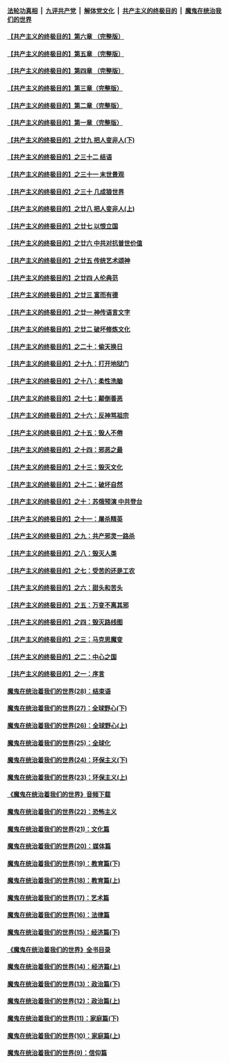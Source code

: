 

####  [法轮功真相](../../../../basic/blob/master/README.md?t=06140431) &nbsp;|&nbsp; [九评共产党](../../../../9ping.md/blob/master/README.md?t=06140431) &nbsp;|&nbsp; [解体党文化](../../../../jtdwh.md/blob/master/README.md?t=06140431)  &nbsp;|&nbsp; [共产主义的终极目的](../../../../gczydzjmd.md/blob/master/README.md?t=06140431) &nbsp;|&nbsp; [魔鬼在统治我们的世界](../../../../mgztzwmdsj.md/blob/master/README.md?t=06140431) 

#### [【共产主义的终极目的】第六章 （完整版）](../pages/nsc422/n11428913.md?t=06140431) 

#### [【共产主义的终极目的】第五章 （完整版）](../pages/nsc422/n11428912.md?t=06140431) 

#### [【共产主义的终极目的】第四章 （完整版）](../pages/nsc422/n11428907.md?t=06140431) 

#### [【共产主义的终极目的】第三章（完整版）](../pages/nsc422/n11428848.md?t=06140431) 

#### [【共产主义的终极目的】第二章（完整版）](../pages/nsc422/n11428831.md?t=06140431) 

#### [【共产主义的终极目的】第一章（完整版）](../pages/nsc422/n11417651.md?t=06140431) 

#### [【共产主义的终极目的】之廿九 把人变非人(下)](../pages/nsc422/n11344140.md?t=06140431) 

#### [【共产主义的终极目的】之三十二 结语](../pages/nsc422/n11360535.md?t=06140431) 

#### [【共产主义的终极目的】之三十一 末世景观](../pages/nsc422/n11351129.md?t=06140431) 

#### [【共产主义的终极目的】之三十 几成狼世界](../pages/nsc422/n11348280.md?t=06140431) 

#### [【共产主义的终极目的】之廿八 把人变非人(上)](../pages/nsc422/n11340492.md?t=06140431) 

#### [【共产主义的终极目的】之廿七 以恨立国](../pages/nsc422/n11336944.md?t=06140431) 

#### [【共产主义的终极目的】之廿六 中共对抗普世价值](../pages/nsc422/n11324785.md?t=06140431) 

#### [【共产主义的终极目的】之廿五 传统艺术颂神](../pages/nsc422/n11296396.md?t=06140431) 

#### [【共产主义的终极目的】之廿四 人伦典范](../pages/nsc422/n11296397.md?t=06140431) 

#### [【共产主义的终极目的】之廿三 富而有德](../pages/nsc422/n11283598.md?t=06140431) 

#### [【共产主义的终极目的】之廿一 神传语言文字](../pages/nsc422/n11263265.md?t=06140431) 

#### [【共产主义的终极目的】之廿二 破坏修炼文化](../pages/nsc422/n11245728.md?t=06140431) 

#### [【共产主义的终极目的】之二十：偷天换日](../pages/nsc422/n11238846.md?t=06140431) 

#### [【共产主义的终极目的】之十九：打开地狱门](../pages/nsc422/n11206376.md?t=06140431) 

#### [【共产主义的终极目的】之十八：柔性洗脑](../pages/nsc422/n11199994.md?t=06140431) 

#### [【共产主义的终极目的】之十七：颠倒善恶](../pages/nsc422/n11179782.md?t=06140431) 

#### [【共产主义的终极目的】之十六：反神骂祖宗](../pages/nsc422/n11166798.md?t=06140431) 

#### [【共产主义的终极目的】之十五：毁人不倦](../pages/nsc422/n11166792.md?t=06140431) 

#### [【共产主义的终极目的】之十四：邪恶之最](../pages/nsc422/n11150249.md?t=06140431) 

#### [【共产主义的终极目的】之十三：毁灭文化](../pages/nsc422/n11135227.md?t=06140431) 

#### [【共产主义的终极目的】之十二：破坏自然](../pages/nsc422/n11135214.md?t=06140431) 

#### [【共产主义的终极目的】之十：苏俄预演 中共登台](../pages/nsc422/n11118424.md?t=06140431) 

#### [【共产主义的终极目的】之十一：屠杀精英](../pages/nsc422/n11118442.md?t=06140431) 

#### [【共产主义的终极目的】之九：共产邪灵一路杀](../pages/nsc422/n11114139.md?t=06140431) 

#### [【共产主义的终极目的】之八：毁灭人类](../pages/nsc422/n11108503.md?t=06140431) 

#### [【共产主义的终极目的】之七：受苦的还是工农](../pages/nsc422/n11101809.md?t=06140431) 

#### [【共产主义的终极目的】之六：甜头和苦头](../pages/nsc422/n11096971.md?t=06140431) 

#### [【共产主义的终极目的】之五：万变不离其邪](../pages/nsc422/n11091285.md?t=06140431) 

#### [【共产主义的终极目的】之四：毁灭路线图](../pages/nsc422/n11086284.md?t=06140431) 

#### [【共产主义的终极目的】之三：马克思魔变](../pages/nsc422/n11061941.md?t=06140431) 

#### [【共产主义的终极目的】之二：中心之国](../pages/nsc422/n11047728.md?t=06140431) 

#### [【共产主义的终极目的】之一：序言](../pages/nsc422/n11086077.md?t=06140431) 

#### [魔鬼在统治着我们的世界(28)：结束语](../pages/nsc422/n10936246.md?t=06140431) 

#### [魔鬼在统治着我们的世界(27)：全球野心(下)](../pages/nsc422/n10928319.md?t=06140431) 

#### [魔鬼在统治着我们的世界(26)：全球野心(上)](../pages/nsc422/n10900318.md?t=06140431) 

#### [魔鬼在统治着我们的世界(25)：全球化](../pages/nsc422/n10788205.md?t=06140431) 

#### [魔鬼在统治着我们的世界(24)：环保主义(下)](../pages/nsc422/n10695307.md?t=06140431) 

#### [魔鬼在统治着我们的世界(23)：环保主义(上)](../pages/nsc422/n10688613.md?t=06140431) 

#### [《魔鬼在统治着我们的世界》音频下载](../pages/nsc422/n10635553.md?t=06140431) 

#### [魔鬼在统治着我们的世界(22)：恐怖主义](../pages/nsc422/n10614727.md?t=06140431) 

#### [魔鬼在统治着我们的世界(21)：文化篇](../pages/nsc422/n10597706.md?t=06140431) 

#### [魔鬼在统治着我们的世界(20)：媒体篇](../pages/nsc422/n10586579.md?t=06140431) 

#### [魔鬼在统治着我们的世界(19)：教育篇(下)](../pages/nsc422/n10564808.md?t=06140431) 

#### [魔鬼在统治着我们的世界(18)：教育篇(上)](../pages/nsc422/n10526970.md?t=06140431) 

#### [魔鬼在统治着我们的世界(17)：艺术篇](../pages/nsc422/n10499093.md?t=06140431) 

#### [魔鬼在统治着我们的世界(16)：法律篇](../pages/nsc422/n10485969.md?t=06140431) 

#### [魔鬼在统治着我们的世界(15)：经济篇(下)](../pages/nsc422/n10469975.md?t=06140431) 

#### [《魔鬼在统治着我们的世界》全书目录](../pages/nsc422/n10464261.md?t=06140431) 

#### [魔鬼在统治着我们的世界(14)：经济篇(上)](../pages/nsc422/n10457370.md?t=06140431) 

#### [魔鬼在统治着我们的世界(13)：政治篇(下)](../pages/nsc422/n10448270.md?t=06140431) 

#### [魔鬼在统治着我们的世界(12)：政治篇(上)](../pages/nsc422/n10444576.md?t=06140431) 

#### [魔鬼在统治着我们的世界(11)：家庭篇(下)](../pages/nsc422/n10440961.md?t=06140431) 

#### [魔鬼在统治着我们的世界(10)：家庭篇(上)](../pages/nsc422/n10435448.md?t=06140431) 

#### [魔鬼在统治着我们的世界(9)：信仰篇](../pages/nsc422/n10432159.md?t=06140431) 

